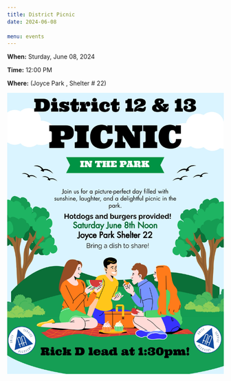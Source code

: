 ```yaml
---
title: District Picnic
date: 2024-06-08

menu: events
---
```


**When:** Sturday, June 08, 2024
<!--more-->

**Time:** 12:00 PM

**Where:** (Joyce Park , Shelter # 22)

![Flyer](/events/ross-potluck/picnic.webp)

